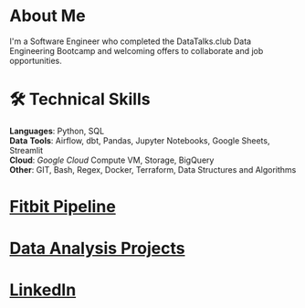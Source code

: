 


# About Me
I'm a Software Engineer who completed the DataTalks.club Data Engineering Bootcamp and welcoming offers to collaborate and job opportunities.

# 🛠️ Technical Skills

**Languages**: Python, SQL  
**Data** **Tools**: Airflow, dbt, Pandas, Jupyter Notebooks, Google Sheets, Streamlit  
**Cloud**: *Google Cloud* Compute VM, Storage, BigQuery  
**Other**: GIT, Bash, Regex, Docker, Terraform, Data Structures and Algorithms  


# [Fitbit Pipeline](https://github.com/MichaelSalata/compare-my-biometrics)



# [Data Analysis Projects](https://michaelsalata.github.io/Heroes-of-the-Storm-Analysis/)



# [LinkedIn](https://www.linkedin.com/in/michael-salata-6115a926/)

